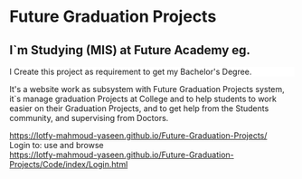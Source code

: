 # Future Graduation Projects
<h2> I`m Studying (MIS) at Future Academy eg. </h2>
<p style="background-color: white;"> I Create this project as requirement to get my Bachelor's Degree. </p>
It's a website work as subsystem with Future Graduation Projects system, it`s manage graduation Projects at College and to help students to work easier on their Graduation Projects, and to get help from the Students community, and supervising from Doctors.

https://lotfy-mahmoud-yaseen.github.io/Future-Graduation-Projects/    <br>
Login to: use and browse  <br>
https://lotfy-mahmoud-yaseen.github.io/Future-Graduation-Projects/Code/index/Login.html
